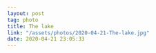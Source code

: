 ```yaml
---
layout: post
tag: photo
title: The lake
link: "/assets/photos/2020-04-21-The-lake.jpg"
date: 2020-04-21 23:05:33
---
```

